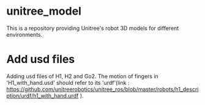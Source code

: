 # unitree_model
This is a repository providing Unitree's robot 3D models for different environments.

# Add usd files
Adding usd files of H1, H2 and Go2. The motion of fingers in 'H1_with_hand.usd' should refer to its 'urdf'(link :
https://github.com/unitreerobotics/unitree_ros/blob/master/robots/h1_description/urdf/h1_with_hand.urdf ).
